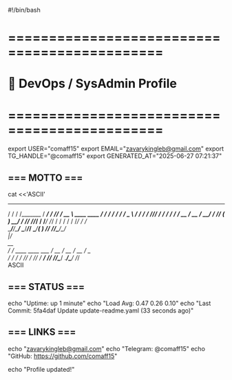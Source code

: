 #!/bin/bash
# =============================================
#  🔧 DevOps / SysAdmin Profile
# =============================================

export USER="comaff15"
export EMAIL="zavarykingleb@gmail.com"
export TG_HANDLE="@comaff15"
export GENERATED_AT="2025-06-27 07:21:37"

## === MOTTO ===
cat <<'ASCII'
   __  __             __________   ____________                   __ 
  / / / /_______     / ____/  _/ _/_/ ____/ __ \     ____  ____  / /_
 / / / / ___/ _ \   / /    / / _/_// /   / / / /    / __ \/ __ \/ __/
/ /_/ (__  )  __/  / /____/ /_/_/ / /___/ /_/ /    / / / / /_/ / /_  
\____/____/\___/   \____/___/_/   \____/_____( )  /_/ /_/\____/\__/  
                                             |/                      
    __                   
   / /_  ____  ____  ___ 
  / __ \/ __ \/ __ \/ _ \
 / / / / /_/ / /_/ /  __/
/_/ /_/\____/ .___/\___/ 
           /_/           
ASCII

## === STATUS ===
echo "Uptime: up 1 minute"
echo "Load Avg: 0.47 0.26 0.10"
echo "Last Commit: 5fa4daf Update update-readme.yaml (33 seconds ago)"

## === LINKS ===
echo "zavarykingleb@gmail.com"
echo "Telegram: @comaff15"
echo "GitHub: https://github.com/comaff15"

echo "Profile updated!"
